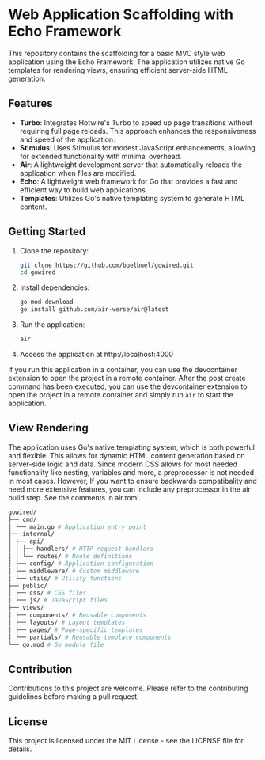 # Web Application Scaffolding with Echo Framework

This repository contains the scaffolding for a basic MVC style web application using the Echo Framework. The application utilizes native Go templates for rendering views, ensuring efficient server-side HTML generation.

## Features

- **Turbo**: Integrates Hotwire's Turbo to speed up page transitions without requiring full page reloads. This approach enhances the responsiveness and speed of the application.
- **Stimulus**: Uses Stimulus for modest JavaScript enhancements, allowing for extended functionality with minimal overhead.
- **Air**: A lightweight development server that automatically reloads the application when files are modified.
- **Echo**: A lightweight web framework for Go that provides a fast and efficient way to build web applications.
- **Templates**: Utilizes Go's native templating system to generate HTML content.

## Getting Started

1. Clone the repository:
    ```bash
    git clone https://github.com/buelbuel/gowired.git
    cd gowired
    ```
2. Install dependencies:
    ```bash
    go mod download
    go install github.com/air-verse/air@latest
    ```
3. Run the application:
    ```bash
    air
    ```
4. Access the application at http://localhost:4000

If you run this application in a container, you can use the devcontainer extension to open the project in a remote container. After the post create command has been executed, you can use the devcontainer extension to open the project in a remote container and simply run `air` to start the application.

## View Rendering

The application uses Go's native templating system, which is both powerful and flexible. This allows for dynamic HTML content generation based on server-side logic and data.
Since modern CSS allows for most needed functionality like nesting, variables and more, a preprocessor is not needed in most cases. However, If you want to ensure backwards compatibality and need more extensive features, you can include any preprocessor in the air build step. See the comments in air.toml.
```bash
gowired/
├── cmd/
│ └── main.go # Application entry point
├── internal/
│ ├── api/
│ │ ├── handlers/ # HTTP request handlers
│ │ └── routes/ # Route definitions
│ ├── config/ # Application configuration
│ ├── middleware/ # Custom middleware
│ └── utils/ # Utility functions
├── public/
│ ├── css/ # CSS files
│ └── js/ # JavaScript files
├── views/
│ ├── components/ # Reusable components
│ ├── layouts/ # Layout templates
│ ├── pages/ # Page-specific templates
│ └── partials/ # Reusable template components
└── go.mod # Go module file
```

## Contribution

Contributions to this project are welcome. Please refer to the contributing guidelines before making a pull request.

## License

This project is licensed under the MIT License - see the LICENSE file for details.
